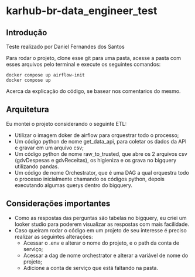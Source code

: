 # karhub-br-data_engineer_test
## Introdução
Teste realizado por Daniel Fernandes dos Santos

Para rodar o projeto, clone esse git para uma pasta, acesse a pasta com esses arquivos pelo terminal e execute os seguintes comandos:

```
docker compose up airflow-init
docker compose up 
 ```

Acerca da explicação do código, se basear nos comentarios do mesmo.

## Arquitetura
Eu montei o projeto considerando o seguinte ETL:
- Utilizar o imagem doker de airflow para orquestrar todo o processo;
- Um código python de nome get_data_api, para coletar os dados da API e gravar em um arquivo csv;
- Um código python de nome raw_to_trusted, que abre os 2 arquivos csv (gdvDespesas e gdvReceitas), os higieniza e os grava no bigquery utilizando pandas.
- Um código de nome Orchestrator, que é uma DAG a qual orquestra todo o processo inicialmente chamando os códigos python, depois executando algumas querys dentro do bigquery.

## Considerações importantes
- Como as respostas das perguntas são tabelas no bigquery, eu criei um looker studio para poderem visualizar as respostas com mais facilidade.
- Caso queiram rodar o código em um projeto de seu interesse é preciso realizar as seguintes alterações:
  - Acessar o .env e alterar o nome do projeto, e o path da conta de serviço;
  - Acessar a dag de nome orchestrator e alterar a variável de nome do projeto;
  - Adicione a conta de serviço que está faltando na pasta.
